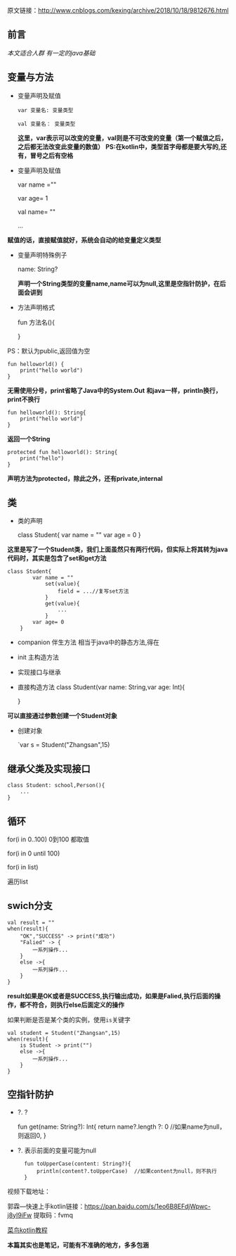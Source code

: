 原文链接：http://www.cnblogs.com/kexing/archive/2018/10/18/9812676.html
## 前言

*本文适合人群 有一定的java基础*
## 变量与方法
- 变量声明及赋值

	`var 变量名: 变量类型`
	
	`val 变量名： 变量类型`
	
	**这里，var表示可以改变的变量，val则是不可改变的变量（第一个赋值之后，之后都无法改变此变量的数值）**
**PS:在kotlin中，类型首字母都是要大写的,还有，冒号之后有空格**

- 变量声明及赋值
	
	var name =""
	
	var age= 1
	
	val name= ""
	
	...
	
	
**赋值的话，直接赋值就好，系统会自动的给变量定义类型**

- 变量声明特殊例子

	name: String?
	
	**声明一个String类型的变量name,name可以为null,这里是空指针防护，在后面会讲到**
	
	

- 方法声明格式

	fun 方法名(){

	}
	
PS：默认为public,返回值为空

	fun helloworld() {
		print("hello world")
	}

**无需使用分号，print省略了Java中的System.Out**
**和java一样，println换行，print不换行**	

	fun helloworld(): String{
		print("hello world")
	}
	
**返回一个String**	

	protected fun helloworld(): String{
		print("hello")
	}
**声明方法为protected，除此之外，还有private,internal**

## 类
- 类的声明

	class Student{
		var name = ""
		var age = 0
	}
	
**这里是写了一个Student类，我们上面虽然只有两行代码，但实际上将其转为java代码时，其实是包含了set和get方法**	

	class Student{
			var name = ""
				set(value){
					field = ...//复写set方法
				}
				get(value){
					...
				}
			var age= 0
		}
	
- companion 伴生方法 相当于java中的静态方法,得在

- init 主构造方法

- 实现接口与继承

- 直接构造方法
	class Student(var name: String,var age: Int){
	
	}
	
**可以直接通过参数创建一个Student对象**

- 创建对象

	`var s = Student("Zhangsan",15)
## 继承父类及实现接口

	class Student: school,Person(){
		...
	}

## 循环
for(i in 0..100) 0到100 都取值

for(i in 0 until 100)

for(i in list)

遍历list

## swich分支
	val result = ""
	when(result){
		"OK","SUCCESS" -> print("成功")
		"Falied" -> {
			一系列操作...
		}
		else ->{
			一系列操作...
		}
	} 

**result如果是OK或者是SUCCESS,执行输出成功，如果是Falied,执行后面的操作，都不符合，则执行else后面定义的操作**

如果判断是否是某个类的实例，使用`is`关键字

	val student = Student("Zhangsan",15)
	when(result){
		is Student -> print("")
		else ->{
			一系列操作...
		}
	}
 
## 空指针防护
	 
- ?. ?

	fun get(name: String?): Int{
		return name?.length ?: 0 //如果name为null，则返回0,
	}

- ?. 表示前面的变量可能为null
	
		fun toUpperCase(content: String?){
			println(content?.toUpperCase)  //如果content为null，则不执行
		}

视频下载地址：

郭霖—快速上手kotlin链接：https://pan.baidu.com/s/1eo6B8EFdjWpwc-j8yI9iFw 
提取码：fvmq	

[菜鸟kotlin教程]( http://www.runoob.com/kotlin/kotlin-tutorial.html)

**本篇其实也是笔记，可能有不准确的地方，多多包涵**